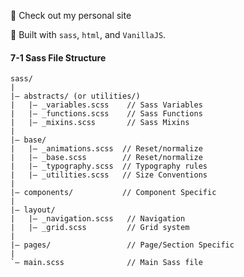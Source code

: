 :dancer: Check out my personal site

:wrench: Built with `sass`, `html`, and `VanillaJS`.

#### 7-1 Sass File Structure

    sass/
    |
    |– abstracts/ (or utilities/)
    |   |– _variables.scss    // Sass Variables
    |   |– _functions.scss    // Sass Functions
    |   |– _mixins.scss       // Sass Mixins
    |
    |– base/
    |   |– _animations.scss  // Reset/normalize
    |   |– _base.scss        // Reset/normalize
    |   |– _typography.scss  // Typography rules
    |   |– _utilities.scss   // Size Conventions
    |
    |– components/           // Component Specific
    |
    |– layout/
    |   |– _navigation.scss   // Navigation
    |   |– _grid.scss         // Grid system
    |
    |– pages/                 // Page/Section Specific
    |
    `– main.scss              // Main Sass file

